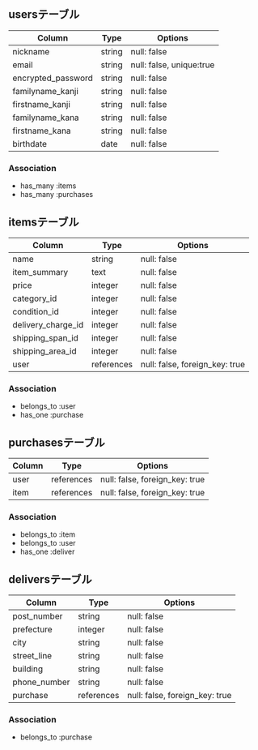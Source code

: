 ## usersテーブル

| Column | Type          | Options                        |
| ------ | ----------    | ------------------------------ |
| nickname               | string | null: false |
| email                  | string | null: false, unique:true |
| encrypted_password     | string | null: false |
| familyname_kanji       | string | null: false |
| firstname_kanji        | string | null: false |
| familyname_kana        | string | null: false |
| firstname_kana         | string | null: false |
| birthdate              | date | null: false |


### Association
- has_many :items
- has_many :purchases


## itemsテーブル

| Column | Type       | Options                        |
| ------ | ---------- | ------------------------------ |
| name                    | string  | null: false |
| item_summary            | text    | null: false |
| price                   | integer | null: false |
| category_id             | integer | null: false |
| condition_id            | integer | null: false |
| delivery_charge_id      | integer | null: false |
| shipping_span_id        | integer | null: false |
| shipping_area_id        | integer | null: false |
| user                    | references | null: false, foreign_key: true |

### Association
- belongs_to :user
- has_one :purchase

## purchasesテーブル

| Column | Type       | Options                        |
| ------ | ---------- | ------------------------------ |
| user   | references | null: false, foreign_key: true |
| item   | references | null: false, foreign_key: true |

### Association
- belongs_to :item
- belongs_to :user
- has_one :deliver

## deliversテーブル

| Column | Type       | Options                        |
| ------ | ---------- | ------------------------------ |
| post_number         | string | null: false |
| prefecture          | integer | null: false |
| city                | string | null: false |
| street_line         | string | null: false |
| building            | string | null: false |
| phone_number        | string | null: false |
| purchase            | references | null: false, foreign_key: true |

### Association
- belongs_to :purchase